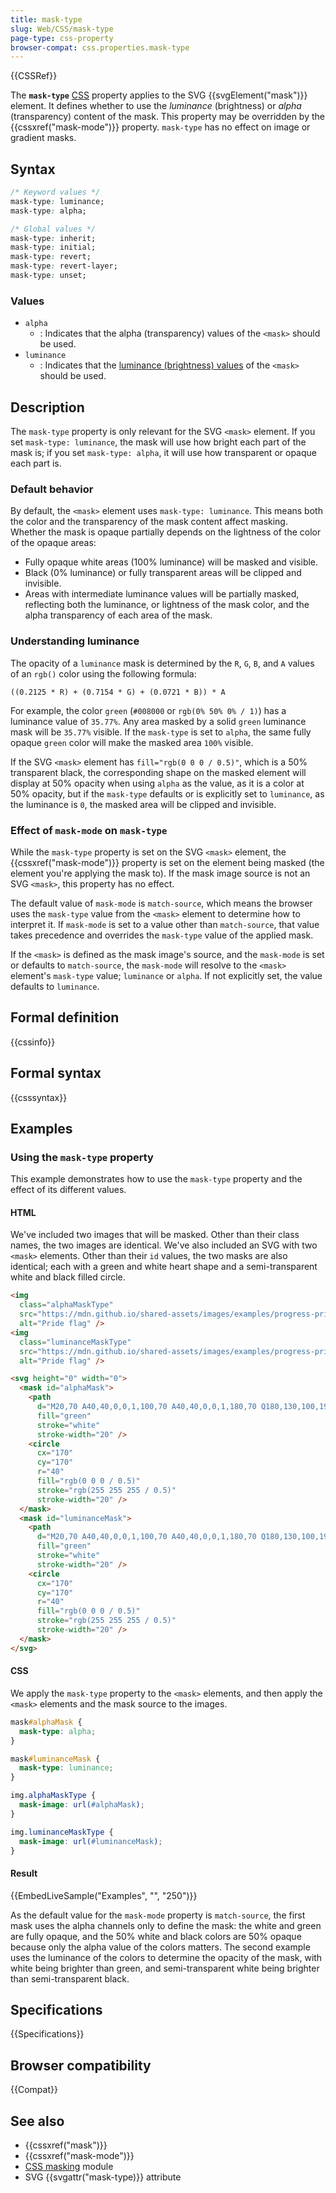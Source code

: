```yaml
---
title: mask-type
slug: Web/CSS/mask-type
page-type: css-property
browser-compat: css.properties.mask-type
---
```


{{CSSRef}}

The **`mask-type`** [CSS](/en-US/docs/Web/CSS) property applies to the SVG {{svgElement("mask")}} element. It defines whether to use the _luminance_ (brightness) or _alpha_ (transparency) content of the mask. This property may be overridden by the {{cssxref("mask-mode")}} property. `mask-type` has no effect on image or gradient masks.

## Syntax

```css
/* Keyword values */
mask-type: luminance;
mask-type: alpha;

/* Global values */
mask-type: inherit;
mask-type: initial;
mask-type: revert;
mask-type: revert-layer;
mask-type: unset;
```

### Values

- `alpha`
  - : Indicates that the alpha (transparency) values of the `<mask>` should be used.
- `luminance`
  - : Indicates that the [luminance (brightness) values](#understanding-luminance) of the `<mask>` should be used.

## Description

The `mask-type` property is only relevant for the SVG `<mask>` element. If you set `mask-type: luminance`, the mask will use how bright each part of the mask is; if you set `mask-type: alpha`, it will use how transparent or opaque each part is.

### Default behavior

By default, the `<mask>` element uses `mask-type: luminance`. This means both the color and the transparency of the mask content affect masking. Whether the mask is opaque partially depends on the lightness of the color of the opaque areas:

- Fully opaque white areas (100% luminance) will be masked and visible.
- Black (0% luminance) or fully transparent areas will be clipped and invisible.
- Areas with intermediate luminance values will be partially masked, reflecting both the luminance, or lightness of the mask color, and the alpha transparency of each area of the mask.

### Understanding luminance

The opacity of a `luminance` mask is determined by the `R`, `G`, `B`, and `A` values of an `rgb()` color using the following formula:

`((0.2125 * R) + (0.7154 * G) + (0.0721 * B)) * A`

For example, the color `green` (`#008000` or `rgb(0% 50% 0% / 1)`) has a luminance value of `35.77%`. Any area masked by a solid `green` luminance mask will be `35.77%` visible. If the `mask-type` is set to `alpha`, the same fully opaque `green` color will make the masked area `100%` visible.

If the SVG `<mask>` element has `fill="rgb(0 0 0 / 0.5)"`, which is a 50% transparent black, the corresponding shape on the masked element will display at 50% opacity when using `alpha` as the value, as it is a color at 50% opacity, but if the `mask-type` defaults or is explicitly set to `luminance`, as the luminance is `0`, the masked area will be clipped and invisible.

### Effect of `mask-mode` on `mask-type`

While the `mask-type` property is set on the SVG `<mask>` element, the {{cssxref("mask-mode")}} property is set on the element being masked (the element you're applying the mask to).
If the mask image source is not an SVG `<mask>`, this property has no effect.

The default value of `mask-mode` is `match-source`, which means the browser uses the `mask-type` value from the `<mask>` element to determine how to interpret it. If `mask-mode` is set to a value other than `match-source`, that value takes precedence and overrides the `mask-type` value of the applied mask.

If the `<mask>` is defined as the mask image's source, and the `mask-mode` is set or defaults to `match-source`, the `mask-mode` will resolve to the `<mask>` element's `mask-type` value; `luminance` or `alpha`. If not explicitly set, the value defaults to `luminance`.

## Formal definition

{{cssinfo}}

## Formal syntax

{{csssyntax}}

## Examples

### Using the `mask-type` property

This example demonstrates how to use the `mask-type` property and the effect of its different values.

#### HTML

We've included two images that will be masked. Other than their class names, the two images are identical.
We've also included an SVG with two `<mask>` elements. Other than their `id` values, the two masks are also identical; each with a green and white heart shape and a semi-transparent white and black filled circle.

```html
<img
  class="alphaMaskType"
  src="https://mdn.github.io/shared-assets/images/examples/progress-pride-flag.jpg"
  alt="Pride flag" />
<img
  class="luminanceMaskType"
  src="https://mdn.github.io/shared-assets/images/examples/progress-pride-flag.jpg"
  alt="Pride flag" />

<svg height="0" width="0">
  <mask id="alphaMask">
    <path
      d="M20,70 A40,40,0,0,1,100,70 A40,40,0,0,1,180,70 Q180,130,100,190 Q20,130,20,70 Z"
      fill="green"
      stroke="white"
      stroke-width="20" />
    <circle
      cx="170"
      cy="170"
      r="40"
      fill="rgb(0 0 0 / 0.5)"
      stroke="rgb(255 255 255 / 0.5)"
      stroke-width="20" />
  </mask>
  <mask id="luminanceMask">
    <path
      d="M20,70 A40,40,0,0,1,100,70 A40,40,0,0,1,180,70 Q180,130,100,190 Q20,130,20,70 Z"
      fill="green"
      stroke="white"
      stroke-width="20" />
    <circle
      cx="170"
      cy="170"
      r="40"
      fill="rgb(0 0 0 / 0.5)"
      stroke="rgb(255 255 255 / 0.5)"
      stroke-width="20" />
  </mask>
</svg>
```

#### CSS

We apply the `mask-type` property to the `<mask>` elements, and then apply the `<mask>` elements and the mask source to the images.

```css
mask#alphaMask {
  mask-type: alpha;
}

mask#luminanceMask {
  mask-type: luminance;
}

img.alphaMaskType {
  mask-image: url(#alphaMask);
}

img.luminanceMaskType {
  mask-image: url(#luminanceMask);
}
```

#### Result

{{EmbedLiveSample("Examples", "", "250")}}

As the default value for the `mask-mode` property is `match-source`, the first mask uses the alpha channels only to define the mask: the white and green are fully opaque, and the 50% white and black colors are 50% opaque because only the alpha value of the colors matters. The second example uses the luminance of the colors to determine the opacity of the mask, with white being brighter than green, and semi-transparent white being brighter than semi-transparent black.

## Specifications

{{Specifications}}

## Browser compatibility

{{Compat}}

## See also

- {{cssxref("mask")}}
- {{cssxref("mask-mode")}}
- [CSS masking](/en-US/docs/Web/CSS/CSS_masking) module
- SVG {{svgattr("mask-type)}} attribute
